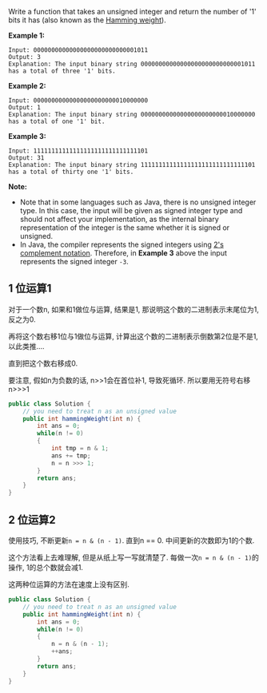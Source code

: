 Write a function that takes an unsigned integer and return the number of '1' bits it has (also known as the [Hamming weight](http://en.wikipedia.org/wiki/Hamming_weight)).

 

**Example 1:**

```
Input: 00000000000000000000000000001011
Output: 3
Explanation: The input binary string 00000000000000000000000000001011 has a total of three '1' bits.
```

**Example 2:**

```
Input: 00000000000000000000000010000000
Output: 1
Explanation: The input binary string 00000000000000000000000010000000 has a total of one '1' bit.
```

**Example 3:**

```
Input: 11111111111111111111111111111101
Output: 31
Explanation: The input binary string 11111111111111111111111111111101 has a total of thirty one '1' bits.
```

 

**Note:**

- Note that in some languages such as Java, there is no unsigned integer type. In this case, the input will be given as signed integer type and should not affect your implementation, as the internal binary representation of the integer is the same whether it is signed or unsigned.
- In Java, the compiler represents the signed integers using [2's complement notation](https://en.wikipedia.org/wiki/Two's_complement). Therefore, in **Example 3** above the input represents the signed integer `-3`.

## 1 位运算1

对于一个数n, 如果和1做位与运算, 结果是1, 那说明这个数的二进制表示末尾位为1, 反之为0.

再将这个数右移1位与1做位与运算, 计算出这个数的二进制表示倒数第2位是不是1, 以此类推....

直到把这个数右移成0.

要注意, 假如n为负数的话, n>>1会在首位补1, 导致死循环. 所以要用无符号右移 n>>>1

```java
public class Solution {
    // you need to treat n as an unsigned value
    public int hammingWeight(int n) {
        int ans = 0;
        while(n != 0)
        {
            int tmp = n & 1;
            ans += tmp;
            n = n >>> 1;
        }
        return ans;
    }
}
```

## 2 位运算2

使用技巧, 不断更新`n = n & (n - 1)`. 直到n == 0. 中间更新的次数即为1的个数.

这个方法看上去难理解, 但是从纸上写一写就清楚了. 每做一次`n = n & (n - 1)`的操作, 1的总个数就会减1.

这两种位运算的方法在速度上没有区别.

```java
public class Solution {
    // you need to treat n as an unsigned value
    public int hammingWeight(int n) {
        int ans = 0;
        while(n != 0)
        {
            n = n & (n - 1);
            ++ans;
        }
        return ans;
    }
}
```

